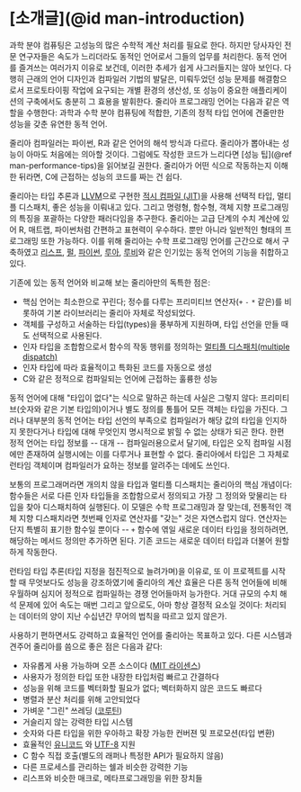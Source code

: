 # [소개글](@id man-introduction)

과학 분야 컴퓨팅은 고성능의 많은 수학적 계산 처리를 필요로 한다.
하지만 당사자인 전문 연구자들은 속도가 느리더라도 동적인 언어로서 그들의 업무를 처리한다.
동적 언어를 즐겨쓰는 여러가지 이유로 보건데, 이러한 추세가 쉽게 사그러들지는 않아 보인다.
다행히 근래의 언어 디자인과 컴파일러 기법의 발달은, 미뤄두었던 성능 문제를 해결함으로서
프로토타이핑 작업에 요구되는 개별 환경의 생산성, 또 성능이 중요한 애플리케이션의 구축에서도 충분히 그 효용을 발휘한다.
줄리아 프로그래밍 언어는 다음과 같은 역할을 수행한다: 과학과 수학 분야 컴퓨팅에 적합한, 기존의 정적 타입 언어에 견줄만한 성능을 갖춘 유연한 동적 언어.

줄리아 컴파일러는 파이썬, R과 같은 언어의 해석 방식과 다르다. 줄리아가 뽑아내는 성능이 아마도 처음에는 의아할 것이다.
그럼에도 작성한 코드가 느리다면 [성능 팁](@ref man-performance-tips)을 읽어보길 권한다.
줄리아가 어떤 식으로 작동하는지 이해한 뒤라면, C에 근접하는 성능의 코드를 짜는 건 쉽다.

줄리아는 타입 추론과 [LLVM](https://en.wikipedia.org/wiki/Low_Level_Virtual_Machine)으로 구현한 [적시 컴파일 (JIT)](https://en.wikipedia.org/wiki/Just-in-time_compilation)을 사용해
선택적 타입, 멀티플 디스패치, 좋은 성능을 이뤄내고 있다. 그리고 명령형, 함수형, 객체 지향 프로그래밍의 특징을 포괄하는 다양한 패러다임을 추구한다.
줄리아는 고급 단계의 수치 계산에 있어 R, 매트랩, 파이썬처럼 간편하고 표현력이 우수하다.
뿐만 아니라 일반적인 형태의 프로그래밍 또한 가능하다. 이를 위해 줄리아는 수학 프로그래밍 언어를 근간으로 해서 구축하였고
[리스프](https://en.wikipedia.org/wiki/Lisp_(programming_language)), [펄](https://en.wikipedia.org/wiki/Perl_(programming_language)),
[파이썬](https://en.wikipedia.org/wiki/Python_(programming_language)), [루아](https://en.wikipedia.org/wiki/Lua_(programming_language)),
[루비](https://en.wikipedia.org/wiki/Ruby_(programming_language))와 같은 인기있는 동적 언어의 기능을 취합하고 있다.

기존에 있는 동적 언어와 비교해 보는 줄리아만의 독특한 점은:

  * 핵심 언어는 최소한으로 꾸린다; 정수를 다루는 프리미티브 연산자(`+` `-` `*` 같은)를 비롯하여 기본 라이브러리는 줄리아 자체로 작성되었다.
  * 객체를 구성하고 서술하는 타입(types)을 풍부하게 지원하며, 타입 선언을 만들 때도 선택적으로 사용된다.
  * 인자 타입을 조합함으로서 함수의 작동 행위를 정의하는 [멀티플 디스패치(multiple dispatch)](https://en.wikipedia.org/wiki/Multiple_dispatch)
  * 인자 타입에 따라 효율적이고 특화된 코드를 자동으로 생성
  * C와 같은 정적으로 컴파일되는 언어에 근접하는 훌륭한 성능

동적 언어에 대해 "타입이 없다"는 식으로 말하곤 하는데 사실은 그렇지 않다: 프리미티브(숫자와 같은 기본 타입의)이거나 별도 정의를 통틀어 모든 객체는 타입을 가진다.
그러나 대부분의 동적 언어는 타입 선언의 부족으로 컴파일러가 해당 값의 타입을 인지하지 못한다거나 타입에 대해 무엇인지 명시적으로 밝힐 수 없는 상태가 되곤 한다.
한편 정적 언어는 타입 정보를 -- 대개 -- 컴파일러용으로서 달기에, 타입은 오직 컴파일 시점에만 존재하여 실행시에는 이를 다루거나 표현할 수 없다.
줄리아에서 타입은 그 자체로 런타임 객체이며 컴파일러가 요하는 정보를 알려주는 데에도 쓰인다.

보통의 프로그래머라면 개의치 않을 타입과 멀티플 디스패치는 줄리아의 핵심 개념이다: 함수들은 서로 다른 인자 타입들을 조합함으로서 정의되고
가장 그 정의와 맞물리는 타입을 찾아 디스패치하여 실행된다. 이 모델은 수학 프로그래밍과 잘 맞는데,
전통적인 객체 지향 디스패치라면 첫번째 인자로 연산자를 "갖는" 것은 자연스럽지 않다.
연산자는 단지 특별히 표기한 함수일 뿐이다 -- `+` 함수에 엮일 새로운 데이터 타입을 정의하려면, 해당하는 메서드 정의만 추가하면 된다.
기존 코드는 새로운 데이터 타입과 더불어 원할하게 작동한다.

런타임 타입 추론(타입 지정을 점진적으로 늘려가며)을 이유로, 또 이 프로젝트를 시작할 때 무엇보다도 성능을 강조하였기에
줄리아의 계산 효율은 다른 동적 언어들에 비해 우월하며 심지어 정적으로 컴파일하는 경쟁 언어들마저 능가한다.
거대 규모의 수치 해석 문제에 있어 속도는 매번 그리고 앞으로도, 아마 항상 결정적 요소일 것이다: 처리되는 데이터의 양이 지난 수십년간 무어의 법칙을 따르고 있지 않은가.

사용하기 편하면서도 강력하고 효율적인 언어를 줄리아는 목표하고 있다. 다른 시스템과 견주어 줄리아를 씀으로 좋은 점은 다음과 같다:

  * 자유롭게 사용 가능하며 오픈 소스이다 ([MIT 라이센스](https://github.com/JuliaLang/julia/blob/master/LICENSE.md))
  * 사용자가 정의한 타입 또한 내장한 타입처럼 빠르고 간결하다
  * 성능을 위해 코드를 벡터화할 필요가 없다; 벡터화하지 않은 코드도 빠르다
  * 병렬과 분산 처리를 위해 고안되었다
  * 가벼운 "그린" 쓰레딩 ([코루틴](https://en.wikipedia.org/wiki/Coroutine))
  * 거슬리지 않는 강력한 타입 시스템
  * 숫자와 다른 타입을 위한 우아하고 확장 가능한 컨버젼 및 프로모션(타입 변환)
  * 효율적인 [유니코드](https://en.wikipedia.org/wiki/Unicode) 와 [UTF-8](https://en.wikipedia.org/wiki/UTF-8) 지원
  * C 함수 직접 호출(별도의 래퍼나 특정한 API가 필요하지 않음)
  * 다른 프로세스를 관리하는 쉘과 비슷한 강력한 기능
  * 리스프와 비슷한 매크로, 메타프로그래밍을 위한 장치들
